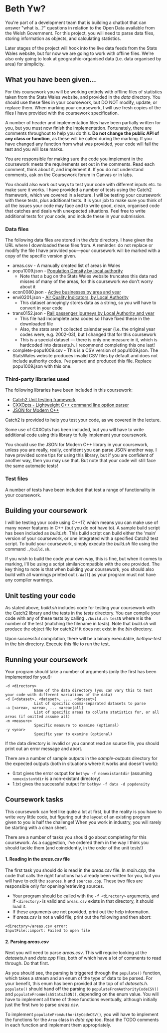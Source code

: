 
# Beth Yw?

You're part of a development team that is building a chatbot that can answer "what is…?" questions in relation to the Open Data available from the Welsh Government. For this project, you will need to parse data files, storing information as objects, and calculating statistics.

Later stages of the project will hook into the live data feeds from the Stats Wales website, but for now we are going to work with offline files. We're also only going to look at geographic-organised data (i.e. data organised by area) for simplicity.


## What you have been given…

For this coursework you will be working entirely with offline files of statistics taken from the Stats Wales website, and provided in the _data_ directory. You should use these files in your coursework, but DO NOT modify, update, or replace them. When marking your coursework, I will use fresh copies of the files I have provided with the coursework specification.

A number of header and implementation files have been partially written for you, but you must now finish the implementation. Fortunately, there are comments throughout to help you do this. **Do not change the public API of any class or function**, as these will be called during the marking. If you have changed any function from what was provided, your code will fail the test and you will lose marks.

You are responsible for making sure the code you implement in the coursework meets the requirements set out in the comments. Read each comment, think about it, and implement it. If you do not understand comments, ask on the Coursework forum in Canvas or in labs.

You should also work out ways to test your code with different inputs etc. to make sure it works. I have provided a number of tests using the Catch2 framework, which we covered in a lecture. I will be testing your coursework with these tests, plus additional tests. It is your job to make sure you think of all the issues your code may face and to write good, clean, organised code that catches and deals with unexpected situations. Feel free to write additional tests for your code, and include these in your submission.


### Data files

The following data files are stored in the _data_ directory. I have given the URL where I downloaded these files from. A reminder: do not replace or modify the file I have provided you—your coursework will be marked with a copy of the specific version given.

* areas.csv - A manually created list of areas in Wales
* popu1009.json - [Population Density by local authority](http://open.statswales.gov.wales/en-gb/dataset/popu1009)
  * Note that a bug on the Stats Wales website truncates this data nad misses of many of the areas, for this coursework we don't worry about it
* econ0080.json - [Active businesses by area and year](https://statswales.gov.wales/Catalogue/Business-Economy-and-Labour-Market/Businesses/Business-Demography/activebusinessenterprises-by-area-year)
* envi0201.json - [Air Quality Indicators, by Local Authority](https://statswales.gov.wales/Catalogue/Environment-and-Countryside/Air-Quality/airqualityindicators-by-localauthority)
  * This dataset annoyingly stores data as a string, so you will have to convert in your code
* trans0152.json - [Rail passenger journeys by Local Authority and year](https://statswales.gov.wales/Catalogue/Transport/rail/rail-transport/railpassengerjourneys-by-localauthority-year)
  * This file had incomplete area codes so I have fixed these in the downloaded file
  * Also, the stats aren't collected calendar year (i.e. the original year codes were, e.g. 2002-03), but I changed that for this coursework
  * This is a special dataset — there is only one measure in it, which is hardcoded into datasets.h. I recommend completing this one last!
* complete-popu1009.csv - This is a CSV version of popu1009.json. The StatsWales website produces invalid CSV files by default and does not include authority codes. I've parsed and produced this file. Replace popu1009.json with this one. 

### Third-party libraries used

The following libraries have been included in this coursework:

* [Catch2 Unit testing framework](https://github.com/catchorg/Catch2)
* [CXXOpts - Lightweight C++ command line option parser](https://github.com/jarro2783/cxxopts)
* [JSON for Modern C++](https://github.com/nlohmann/json)

Catch2 is provided to help you test your code, as we covered in the lecture.

Some use of CXXOpts has been included, but you will have to write additional code using this library to fully implement your coursework.

You should use the JSON for Modern C++ library in your coursework, unless you are really, really, confident you can parse JSON another way. I have provided some tips for using this library, but if you are confident of another way, then you may use that. But note that your code will still face the same automatic tests!

### Test files

A number of tests have been included that test a range of functionality in your coursework.


## Building your coursework

I will be testing your code using C++17, which means you can make use of many newer features in C++ (but you do not have to). A sample build script has been included as _build.sh_. This build script can build either the 'main' version of your coursework, or one integrated with a specified Catch2 test script. To build your coursework, simply execute the _build.sh_ file using the command `./build.sh`.

If you wish to build the code your own way, this is fine, but when it comes to marking, I'll be using a script similar/compatible with the one provided. The key thing to note is that when building your coursework, you should also build with all warnings printed out (`-Wall`) as your program must not have any compiler warnings.


## Unit testing your code

As stated above, _build.sh_ includes code for testing your coursework with the Catch2 library and the tests in the _tests_ directory. You can compile  your code with any of these tests by calling `./build.sh testN` where `N` is the number of the test (matching the filename in _tests_). Note that _build.sh_ will produce the object file for catch2 if it does not exist in the _bin_ directory.

Upon successful compilation, there will be a binary executable, _bethyw-test_ in the _bin_ directory. Execute this file to run the test.


## Running your coursework

Your program should take a number of arguments (only the first has been implemented for you!):

```
-d <directory> 
             Name of the data directory (you can vary this to test your code with different variations of the data)
-d [<dataset>, <dataset>, ..., <dataset>] 
             List of specific comma-separated datasets to parse
-a [<area>, <area>, ... <area>|all]
             List of specific areas to collate statistics for, or all areas (if omitted assume all)
-m <measure>
             Specific measure to examine (optional)
-y <year>
             Specific year to examine (optional)
```

If the data directory is invalid or you cannot read an source file, you should print out an error message and abort.

There are a number of sample outputs in the _sample-outputs_ directory for the expected outputs (both in situations where it works and doesn't work):

* 0.txt gives the error output for `bethyw -f nonexistantdir` (assuming `nonexistantdir` is a non-existant directory)
* 1.txt gives the successful output for `bethyw -f data -d popdensity`


## Coursework tasks

This coursework can feel like quite a lot at first, but the reality is you have to write very little code, but figuring out the layout of an existing program given to you is half the challenge! When you work in industry, you will rarely be starting with a clean sheet. 

There are a number of tasks you should go about completing for this coursework. As a suggestion, I've ordered them in the way I think you should tackle them (and coincidently, in the order of the unit tests!)

#### 1. Reading in the _areas.csv_ file
The first task you should do is read in the _areas.csv_ file. In _main.cpp_, the code that calls the right functions has already been written for you, but you will have to edit the `sources.h` and `sources.cpp`. These two files are
responsible only for opening/retrieving sources.

* Your program should be called with the `-f <directory>` arguments, and if `<directory>` is valid and `areas.csv` exists in that directory, it should load it.
* If these arguments are not provided, print out the help information.
* If _areas.csv_ is not a valid file, print out the following and then abort:
```
<directory>/areas.csv error:
InputFile::import: Failed to open file
```

#### 2. Parsing _areas.csv_ 
Next you will need to parse _areas.csv_. This will require looking at the _datasets.h_ and _data.cpp_ files, both of which have a lot of comments to read through. Do that first.

As you should see, the parsing is triggered through the `populate()` function, which takes a stream and an enum of the type of data to be parsed. For your benefit, this enum has been provided at the top of of _datasets.h_. `populate()` should hand off the parsing to `populateFromAuthorityCodeCSV()` and `populateFromWelshStatsJSON()`, depending on the enum value. You will have to implement all three of these functions eventually, although initially just the first two to parse _areas.csv_.

To implement `populateFromAuthorityCodeCSV()`, you will have to implement the functions for the `Area` class in _data.cpp_ too. Read the TODO comments in each function and implement them appropriately.

